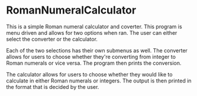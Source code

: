 # RomanNumeralCalculator
This is a simple Roman numeral calculator and coverter. This program is menu driven and allows for two options when ran. The user can either select the converter or the calculator. 

Each of the two selections has their own submenus as well. The converter allows for users to choose whether they're converting from integer to Roman numerals or vice versa. The program then prints the conversion.

The calculator allows for users to choose whether they would like to calculate in either Roman numerals or integers. The output is then printed in the format that is decided by the user.
